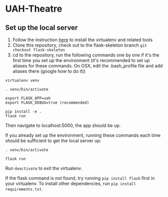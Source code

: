 # UAH-Theatre

## Set up the local server

1. Follow the instruction [here](http://flask.pocoo.org/docs/0.12/installation/#installation) to install the virtualenv and related tools
2. Clone this repository, check out to the flask-skeleton branch ```git checkout flask-skeleton```
3. cd to the repository, run the following commands one by one if it's the first time you set up the environment
(it's recommended to set up aliases for these commands. On OSX, edit the .bash_profile file and add aliases there (google how to do it))
```
virtualenv venv

. venv/bin/activate

export FLASK_APP=uah
export FLASK_DEBUG=true (recommended)

pip install -e .
flask run
```
Then navigate to localhost:5000, the app should be up.

If you already set up the environment, running these commands each time should be sufficient to get the local server up:
```
. venv/bin/activate

flask run
```

Run ```deactivate``` to exit the virtualenv.

If the flask command is not found, try running ```pip install flask``` first in your virtualenv.
To install other dependencies, run ```pip install requirements.txt```.
